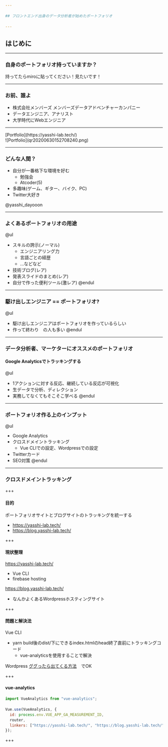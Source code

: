 ```yaml
---

## フロントエンド出身のデータ分析者が始めたポートフォリオ

---
```


## はじめに

---

### 自身のポートフォリオ持っていますか？
持ってたらmiroに貼ってください！見たいです！

---

### お前、誰よ

- 株式会社メンバーズ
    メンバーズデータアドベンチャーカンパニー
- データエンジニア、アナリスト
- 大学時代にWebエンジニア

<hr>
[Portfolio](https://yasshi-lab.tech/)<br>
![Portfolio](qr20200630152708240.png)

---

### どんな人間？
- 自分が一番格下な環境を好む
    - 勉強会
    - Atcoder(5)
- 多趣味(ゲーム、ギター、バイク、PC)
- Twitter大好き

@yasshi_dayooon

---

### よくあるポートフォリオの用途

@ul
- スキルの誇示(ノーマル)
    - エンジニアリング力
    - 言語ごとの経歴
    - ...などなど
- 技術ブログ(レア)
- 発表スライドのまとめ(レア)
- 自分で作った便利ツール(激レア)
@endul

---

### 駆け出しエンジニア == ポートフォリオ?

@ul
- 駆け出しエンジニアはポートフォリオを作っているらしい
- 作って終わり　の人も多い
@endul

---

### データ分析者、マーケターにオススメのポートフォリオ
#### Google Analyticsでトラッキングする
@ul
- 1アクションに対する反応、継続している反応が可視化
- 生データで分析、ディレクション
- 実務してなくてもそこそこ学べる
@endul

---

### ポートフォリオ作る上のインプット
@ul
- Google Analytics
- クロスドメイントラッキング
    - Vue CLIでの設定、Wordpressでの設定
- Twitterカード
- SEO対策
@endul

---

### クロスドメイントラッキング

+++

#### 目的
ポートフォリオサイトとブログサイトのトラッキングを統一する
- https://yasshi-lab.tech/
- https://blog.yasshi-lab.tech/

+++

#### 現状整理
https://yasshi-lab.tech/
- Vue CLI
- firebase hosting

https://blog.yasshi-lab.tech/
- なんかよくあるWordpressホスティングサイト

+++
#### 問題と解決法
Vue CLI
- yarn build後のdist/下にできるindex.htmlのhead終了直前にトラッキングコード
    - vue-analyticsを使用することで解決

Wordpress
[ググったら出てくる方法](https://wacul-ai.com/blog/access-analysis/google-analytics-setting/wp-ga/)　でOK

+++
#### vue-analytics

```js
import VueAnalytics from "vue-analytics";

Vue.use(VueAnalytics, {
  id: process.env.VUE_APP_GA_MEASUREMENT_ID,
  router,
  linkers: ["https://yasshi-lab.tech/", "https://blog.yasshi-lab.tech/"]
});
```

+++
